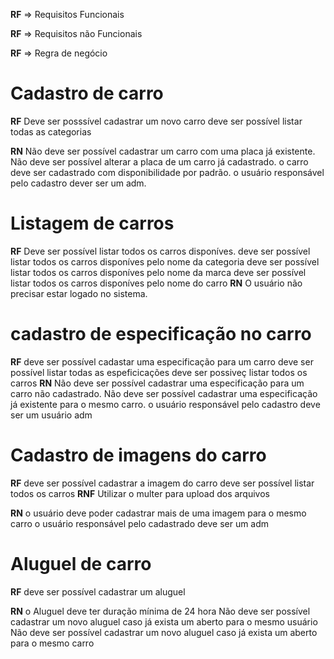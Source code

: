 **RF** => Requisitos Funcionais 

**RF** => Requisitos não Funcionais

**RF** => Regra de negócio

# Cadastro de carro 
**RF**
Deve ser posssível cadastrar um novo carro
deve ser possível listar todas as categorias

**RN**
Não deve ser possível cadastrar um carro com uma placa já existente.
Não deve ser possível alterar a placa de um carro já cadastrado.
o carro deve ser cadastrado com disponibilidade por padrão.
o usuário responsável pelo cadastro dever ser um adm.
# Listagem de carros

**RF**
Deve ser possível listar todos os carros disponíves.
deve ser possível listar todos os carros disponíves pelo nome da categoria
deve ser possível listar todos os carros disponíves pelo nome da marca
deve ser possível listar todos os carros disponíves pelo nome do carro
**RN**
O usuário não precisar estar logado no sistema.

# cadastro de especificação no carro

**RF**
deve ser possível cadastar uma especificação para um carro
deve ser possível listar todas as espeficicações
deve ser possiveç listar todos os carros
**RN**
Não deve ser possível cadastrar uma especificação para um carro não cadastrado.
Não deve ser possível cadastrar uma especificação já existente para o mesmo carro.
o usuário responsável pelo cadastro deve ser um usuário adm
 
 # Cadastro de imagens do carro 

 **RF**
  deve ser possível cadastrar a imagem do carro
  deve ser possível listar todos os carros
  **RNF**
  Utilizar o multer para upload dos arquivos
 
 **RN**
 o usuário deve poder cadastrar mais de uma imagem para o mesmo carro
 o usuário responsável pelo cadastrado deve ser um adm

 # Aluguel de carro

 **RF**
  deve ser possível cadastrar um aluguel 

 **RN**
 o Aluguel deve ter duração mínima de 24 hora
 Não deve ser possível cadastrar um novo aluguel caso já exista um aberto para o mesmo usuário
 Não deve ser possível cadastrar um novo aluguel caso já exista um aberto para o mesmo carro
